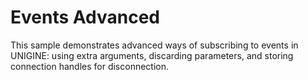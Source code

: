 # Events Advanced

This sample demonstrates advanced ways of subscribing to events in UNIGINE: using extra arguments, discarding parameters, and storing connection handles for disconnection.